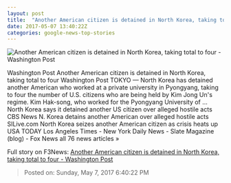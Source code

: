 ```yaml
---
layout: post
title:  "Another American citizen is detained in North Korea, taking total to four - Washington Post"
date: 2017-05-07 13:40:22Z
categories: google-news-top-stories
---
```


![Another American citizen is detained in North Korea, taking total to four - Washington Post](https://img.washingtonpost.com/rf/image_1484w/2010-2019/WashingtonPost/2017/05/07/Foreign/Images/Koreas_Tension_53468-1a2fa-4679.jpg)

Washington Post Another American citizen is detained in North Korea, taking total to four Washington Post TOKYO — North Korea has detained another American who worked at a private university in Pyongyang, taking to four the number of U.S. citizens who are being held by Kim Jong Un's regime. Kim Hak-song, who worked for the Pyongyang University of ... North Korea says it detained another US citizen over alleged hostile acts CBS News N. Korea detains another American over alleged hostile acts SILive.com North Korea seizes another American citizen as crisis heats up USA TODAY Los Angeles Times - New York Daily News - Slate Magazine (blog) - Fox News all 76 news articles »


Full story on F3News: [Another American citizen is detained in North Korea, taking total to four - Washington Post](http://www.f3nws.com/n/rcRnXD)

> Posted on: Sunday, May 7, 2017 6:40:22 PM
